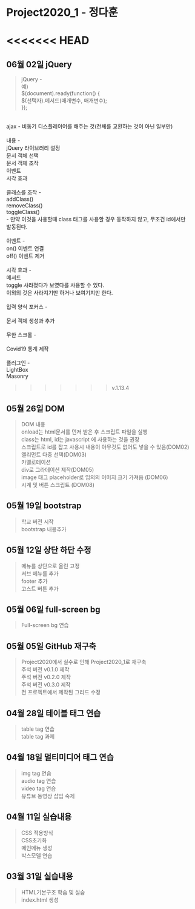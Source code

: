 # Project2020_1 - 정다훈

<<<<<<< HEAD
=======
## 06월 02일 jQuery
> jQuery - <br>
예)<br>
$(document).ready(function() {<br>
$(선택자).메서드(매개변수, 매개변수);<br>
});<br>
<br>
ajax - 비동기 디스플레이어를 해주는 것(전체를 교환하는 것이 아닌 일부만)<br>
<br>
내용 -<br>
jQuery 라이브러리 설정<br>
문서 객체 선택<br>
문서 객체 조작<br>
이벤트<br>
시각 효과<br>
<br>
클래스를 조작 -<br>
addClass()<br>
removeClass()<br>
toggleClass()<br>
- 만약 이것을 사용할때 class 태그를 사용할 경우 동작하지 않고, 무조건 id에서만<br> 발동된다.<br>
<br>
이벤트 -<br>
on() 이벤트 연결<br>
off() 이벤트 제거<br>
<br>
시각 효과 -<br>
메서드<br>
toggle 사라졌다가 보였다를 사용할 수 있다.<br>
이외의 것은 사라지기만 하거나 보여기지만 한다.<br>
<br>
입력 양식 포커스 -<br>
<br>
문서 객체 생성과 추가<br>
<br>
무한 스크롤 -<br>
<br>
Covid19 통계 제작 <br>
<br>
플러그인 -<br>
LightBox<br>
Masonry


>>>>>>> v.1.13.4
## 05월 26일 DOM
> DOM 내용 <br>
onload는 html문서를 먼저 받은 후 스크립트 파일을 실행 <br>
class는 html, id는 javascript 에 사용하는 것을 권장 <br>
스크립트로 id를 잡고 사용시 내용이 아무것도 없어도 넣을 수 있음(DOM02) <br>
엘리먼트 다중 선택(DOM03) <br>
카멜로테이션 <br>
div로 그라데이션 제작(DOM05) <br>
image 태그 placeholder로 임의의 이미지 크기 가져옴 (DOM06) <br>
시계 및 버튼 스크립트 (DOM08)

## 05월 19일 bootstrap
> 학교 버전 시작 <br>
bootstrap 내용추가

## 05월 12일 상단 하단 수정
> 메뉴를 상단으로 올린 고정 <br>
서브 메뉴를 추가 <br>
footer 추가 <br>
고스트 버튼 추가

## 05월 06일 full-screen bg
> Full-screen bg 연습

## 05월 05일 GitHub 재구축
> Project2020에서 실수로 인해 Project2020_1로 재구축 <br>
주석 버전 v0.1.0 제작 <br>
주석 버전 v0.2.0 제작 <br>
주석 버전 v0.3.0 제작 <br>
전 프로젝트에서 제작된 그리드 수정

## 04월 28일 테이블 태그 연습
> table tag 연습 <br>
table tag 과제

## 04월 18일 멀티미디어 태그 연습
> img tag 연습 <br>
audio tag 연습 <br>
video tag 연습 <br>
유튜브 동영상 삽입 숙제

## 04월 11일 실습내용
> CSS 적용방식 <br>
CSS초기화 <br>
메인메뉴 생성<br>
박스모델 연습

## 03월 31일 실습내용
> HTML기본구조 학습 및 실습 <br>
index.html 생성